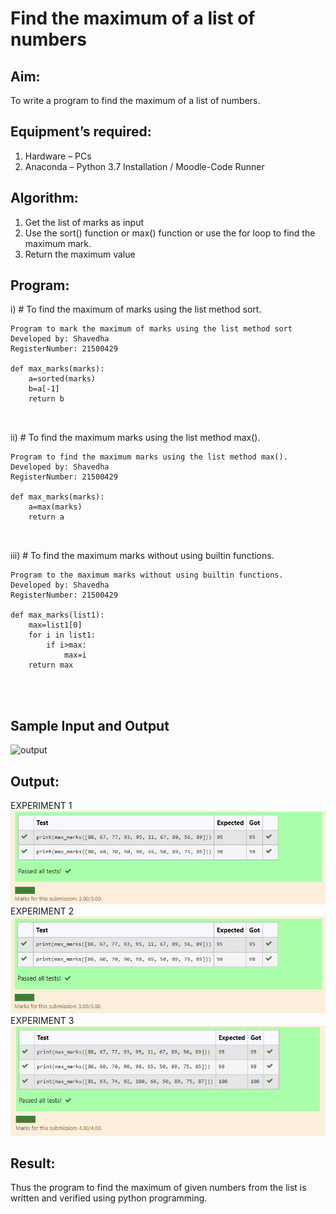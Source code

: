 # Find the maximum of a list of numbers
## Aim:
To write a program to find the maximum of a list of numbers.
## Equipment’s required:
1.	Hardware – PCs
2.	Anaconda – Python 3.7 Installation / Moodle-Code Runner
## Algorithm:
1.	Get the list of marks as input
2.	Use the sort() function or max() function or use the for loop to find the maximum mark.
3.	Return the maximum value
## Program:

i)	# To find the maximum of marks using the list method sort.
```
Program to mark the maximum of marks using the list method sort
Developed by: Shavedha
RegisterNumber: 21500429

def max_marks(marks):
    a=sorted(marks)
    b=a[-1]
    return b



```

ii)	# To find the maximum marks using the list method max().
```
Program to find the maximum marks using the list method max().
Developed by: Shavedha
RegisterNumber: 21500429

def max_marks(marks):
    a=max(marks)
    return a



```

iii) # To find the maximum marks without using builtin functions.
```
Program to the maximum marks without using builtin functions.
Developed by: Shavedha
RegisterNumber: 21500429

def max_marks(list1):
    max=list1[0]
    for i in list1:
        if i>max:
            max=i
    return max




```
## Sample Input and Output
![output](./img/max_marks1.jpg)

## Output:
EXPERIMENT 1
![output](./img/oexpt1.png)
EXPERIMENT 2
![output](./img/oexpt2.png)
EXPERIMENT 3
![output](./img/oexpt3.png)

## Result:
Thus the program to find the maximum of given numbers from the list is written and verified using python programming.